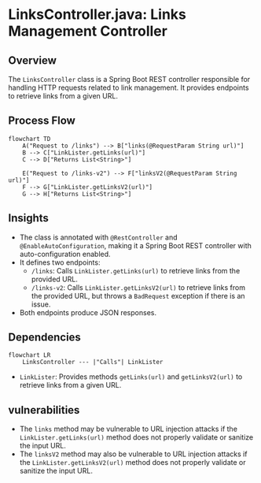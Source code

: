 # LinksController.java: Links Management Controller

## Overview
The `LinksController` class is a Spring Boot REST controller responsible for handling HTTP requests related to link management. It provides endpoints to retrieve links from a given URL.

## Process Flow
```mermaid
flowchart TD
    A("Request to /links") --> B["links(@RequestParam String url)"]
    B --> C["LinkLister.getLinks(url)"]
    C --> D["Returns List<String>"]

    E("Request to /links-v2") --> F["linksV2(@RequestParam String url)"]
    F --> G["LinkLister.getLinksV2(url)"]
    G --> H["Returns List<String>"]
```

## Insights
- The class is annotated with `@RestController` and `@EnableAutoConfiguration`, making it a Spring Boot REST controller with auto-configuration enabled.
- It defines two endpoints:
  - `/links`: Calls `LinkLister.getLinks(url)` to retrieve links from the provided URL.
  - `/links-v2`: Calls `LinkLister.getLinksV2(url)` to retrieve links from the provided URL, but throws a `BadRequest` exception if there is an issue.
- Both endpoints produce JSON responses.

## Dependencies
```mermaid
flowchart LR
    LinksController --- |"Calls"| LinkLister
```

- `LinkLister`: Provides methods `getLinks(url)` and `getLinksV2(url)` to retrieve links from a given URL.

## vulnerabilities
- The `links` method may be vulnerable to URL injection attacks if the `LinkLister.getLinks(url)` method does not properly validate or sanitize the input URL.
- The `linksV2` method may also be vulnerable to URL injection attacks if the `LinkLister.getLinksV2(url)` method does not properly validate or sanitize the input URL.
